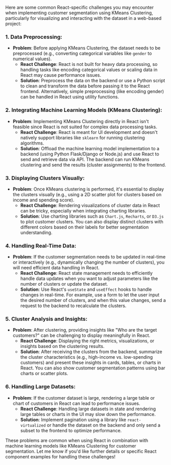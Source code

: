 Here are some common React-specific challenges you may encounter when implementing customer segmentation using KMeans Clustering, particularly for visualizing and interacting with the dataset in a web-based project:

### 1. **Data Preprocessing**: 
   - **Problem**: Before applying KMeans Clustering, the dataset needs to be preprocessed (e.g., converting categorical variables like `gender` to numerical values).
     - **React Challenge**: React is not built for heavy data processing, so handling tasks like encoding categorical values or scaling data in React may cause performance issues.
     - **Solution**: Preprocess the data on the backend or use a Python script to clean and transform the data before passing it to the React frontend. Alternatively, simple preprocessing (like encoding gender) can be handled in React using utility functions.

### 2. **Integrating Machine Learning Models (KMeans Clustering)**:
   - **Problem**: Implementing KMeans Clustering directly in React isn't feasible since React is not suited for complex data processing tasks.
     - **React Challenge**: React is meant for UI development and doesn't natively support libraries like `sklearn` for running clustering algorithms.
     - **Solution**: Offload the machine learning model implementation to a backend (using Python Flask/Django or Node.js) and use React to send and retrieve data via API. The backend can run KMeans clustering and send the results (cluster assignments) to the frontend.

### 3. **Displaying Clusters Visually**:
   - **Problem**: Once KMeans clustering is performed, it's essential to display the clusters visually (e.g., using a 2D scatter plot for clusters based on income and spending score).
     - **React Challenge**: Rendering visualizations of cluster data in React can be tricky, especially when integrating charting libraries.
     - **Solution**: Use charting libraries such as `Chart.js`, `Recharts`, or `D3.js` to plot customer clusters. You can also display distinct clusters with different colors based on their labels for better segmentation understanding.

### 4. **Handling Real-Time Data**:
   - **Problem**: If the customer segmentation needs to be updated in real-time or interactively (e.g., dynamically changing the number of clusters), you will need efficient data handling in React.
     - **React Challenge**: React state management needs to efficiently handle data updates when you want to adjust parameters like the number of clusters or update the dataset.
     - **Solution**: Use React's `useState` and `useEffect` hooks to handle changes in real-time. For example, use a form to let the user input the desired number of clusters, and when this value changes, send a request to the backend to recalculate the clusters.

### 5. **Cluster Analysis and Insights**:
   - **Problem**: After clustering, providing insights like "Who are the target customers?" can be challenging to display meaningfully in React.
     - **React Challenge**: Displaying the right metrics, visualizations, or insights based on the clustering results.
     - **Solution**: After receiving the clusters from the backend, summarize the cluster characteristics (e.g., high-income vs. low-spending customers) and present these insights in cards, tables, or charts in React. You can also show customer segmentation patterns using bar charts or scatter plots.

### 6. **Handling Large Datasets**:
   - **Problem**: If the customer dataset is large, rendering a large table or chart of customers in React can lead to performance issues.
     - **React Challenge**: Handling large datasets in state and rendering large tables or charts in the UI may slow down the performance.
     - **Solution**: Implement pagination using a library like `react-virtualized` or handle the dataset on the backend and only send a subset to the frontend to optimize performance.

These problems are common when using React in combination with machine learning models like KMeans Clustering for customer segmentation. Let me know if you'd like further details or specific React component examples for handling these challenges!
